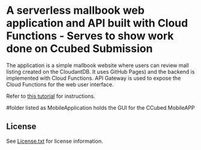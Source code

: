 # A serverless mallbook web application and API built with Cloud Functions - Serves to show work done on Ccubed Submission

The application is a simple mallbook website where users can review mall listing created on the CloudantDB. It uses GitHub Pages) and the backend is implemented with Cloud Functions. API Gateway is used to expose the Cloud Functions for the web user interface.

Refer to [this tutorial](https://console.bluemix.net/docs/tutorials/serverless-api-webapp.html) for instructions.

#folder listed as MobileApplication holds the GUI for the CCubed MobileAPP

## License

See [License.txt](License.txt) for license information.
